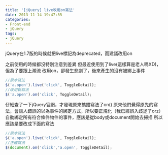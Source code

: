 ```yaml
---
title: '[jQuery] live改用on寫法'
date: 2013-11-14 19:47:55
categories:
- Front-end
- jQuery
tags:
- jQuery
---
```

jQuery在1.7版的時候就把live標記為deprecated，而建議改用on

<!--more-->

之前使用的時候都沒特別注意到差異
但最近使用到了live(這樣算是老人嗎XD)，但為了要跟上潮流
改用on，卻發生悲劇了，後來產生的沒有被綁上事件

``` js
//原本寫法
$('a.open').live('click', ToggleDetail);
//改用新寫法
$('a.open').on('click', ToggleDetail);
```

仔細查了一下jQuery官網，才發現原來搞錯寫法了on()
原來他們覺得原先的寫法，會讓人錯誤的以為事件的綁定方式，所以要正規化（我已經誤入歧途了orz）
自動綁定所有符合條件物件的事件，應該是從body或document開始去掃描
所以應該是要改成下面的寫法

``` js
//原本寫法
$('a.open').live('click', ToggleDetail);
//正確寫法
$(document).on('click','a.open', ToggleDetail);
```